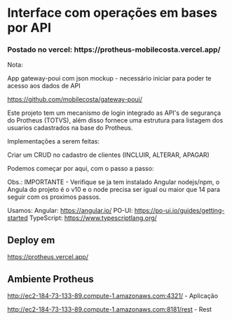 <h1> Interface com operações em bases por API</h1> 

<h3>Postado no vercel: https://protheus-mobilecosta.vercel.app/ </h3>

Nota: 

App gateway-poui com json mockup - necessário iniciar para poder te acesso aos dados de API

https://github.com/mobilecosta/gateway-poui/


Este projeto tem um mecanismo de login integrado as API's de segurança do Protheus (TOTVS), além disso fornece uma estrutura para listagem dos usuarios cadastrados na base do Protheus.

Implementações a serem feitas:

Criar um CRUD no cadastro de clientes
(INCLUIR, ALTERAR, APAGAR)

Podemos começar por aqui, com o passo a passo:

Obs.: IMPORTANTE - Verifique se ja tem instalado Angular nodejs/npm, o Angula do projeto é o v10 e o node precisa ser igual ou maior que 14 para seguir com os proximos passos.

Usamos: 
Angular: https://angular.io/
PO-UI: https://po-ui.io/guides/getting-started
TypeScript: https://www.typescriptlang.org/

## Deploy em
https://protheus.vercel.app/

## Ambiente Protheus
http://ec2-184-73-133-89.compute-1.amazonaws.com:4321/ - Aplicação

http://ec2-184-73-133-89.compute-1.amazonaws.com:8181/rest - Rest
